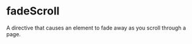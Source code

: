 fadeScroll
==========

A directive that causes an element to fade away as you scroll through a page.
